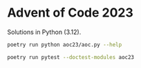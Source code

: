 # Advent of Code 2023

Solutions in Python (3.12).

```sh
poetry run python aoc23/aoc.py --help
```

``` sh
poetry run pytest --doctest-modules aoc23
```
